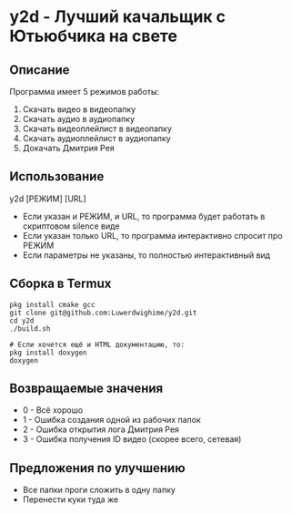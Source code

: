 # y2d - Лучший качальщик с Ютьюбчика на свете

## Описание
Программа имеет 5 режимов работы:
1. Скачать видео в видеопапку
2. Скачать аудио в аудиопапку
3. Скачать видеоплейлист в видеопапку
4. Скачать аудиоплейлист в аудиопапку
5. Докачать Дмитрия Рея

## Использование
y2d [РЕЖИМ] [URL]
+ Если указан и РЕЖИМ, и URL, то программа будет работать в скриптовом silence виде
+ Если указан только URL, то программа интерактивно спросит про РЕЖИМ
+ Если параметры не указаны, то полностью интерактивный вид

## Сборка в Termux
```shell
pkg install cmake gcc
git clone git@github.com:Luwerdwighime/y2d.git
cd y2d
./build.sh

# Если хочется ещё и HTML документацию, то:
pkg install doxygen
doxygen

```

## Возвращаемые значения
+ 0 - Всё хорошо
+ 1 - Ошибка создания одной из рабочих папок
+ 2 - Ошибка открытия лога Дмитрия Рея
+ 3 - Ошибка получения ID видео (скорее всего, сетевая)

## Предложения по улучшению
+ Все папки проги сложить в одну папку
+ Перенести куки туда же


